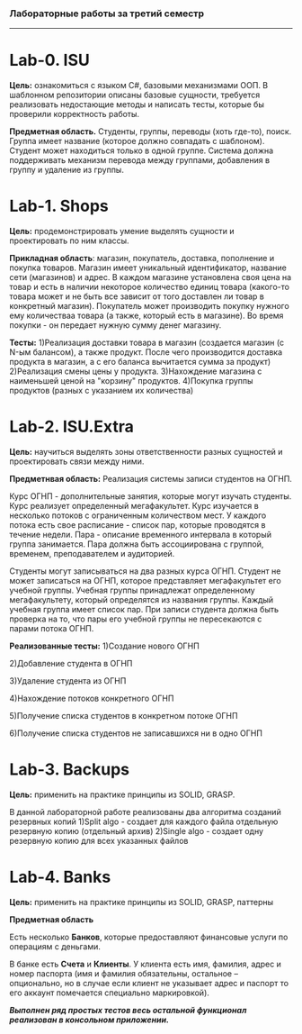 ### Лабораторные работы за третий семестр
___
# Lab-0. ISU

**Цель:** ознакомиться с языком C#, базовыми механизмами ООП. В шаблонном репозитории описаны базовые сущности, требуется реализовать недостающие методы и написать тесты, которые бы проверили корректность работы.

**Предметная область.** Студенты, группы, переводы (хоть где-то), поиск. Группа имеет название (которое должно совпадать с шаблоном). Студент может находиться только в одной группе. Система должна поддерживать механизм перевода между группами, добавления в группу и удаление из группы.

# Lab-1. Shops

**Цель:** продемонстрировать умение выделять сущности и проектировать по ним классы.

**Прикладная область**: магазин, покупатель, доставка, пополнение и покупка товаров. Магазин имеет уникальный идентификатор, название сети (магазинов) и адрес. 
В каждом магазине установлена своя цена на товар и есть в наличии некоторое количество единиц товара (какого-то товара может и не быть все зависит от того доставлен ли товар в конкретный магазин).
Покупатель может производить покупку нужного ему количестваа товара (а также, который есть в магазине). Во время покупки - он передает нужную сумму денег магазину.

**Тесты:**
1)Реализация доставки товара в магазин (создается магазин (с N-ым балансом), а также продукт. После чего производится доставка продукта в магазин, а с его баланса вычитается сумма за продукт) 
2)Реализация смены цены у продукта.
3)Нахождение магазина с наименьшей ценой на "корзину" продуктов.
4)Покупка группы продуктов (разных с указанием их количества)

# Lab-2. ISU.Extra
**Цель:** научиться выделять зоны ответственности разных сущностей и проектировать связи между ними.

**Предметнвая область:** Реализация системы записи студентов на ОГНП.

Курс ОГНП - дополнительные занятия, которые могут изучать студенты. Курс реализует определенный мегафакультет. Курс изучается в несколько потоков с ограниченным количеством мест. У каждого потока есть свое расписание - список пар, которые проводятся в течение недели. Пара - описание временного интервала в который группа занимается. Пара должна быть ассоциирована с группой, временем, преподавателем и аудиторией.

Студенты могут записываться на два разных курса ОГНП. Студент не может записаться на ОГНП, которое представляет мегафакультет его учебной группы. Учебная группы принадлежат определенному мегафакультету, который определятся из названия группы. Каждый учебная группа имеет список пар. При записи студента должна быть проверка на то, что пары его учебной группы не пересекаются с парами потока ОГНП.

**Реализованные тесты:**
1)Создание нового ОГНП

2)Добавление студента в ОГНП

3)Удаление студента из ОГНП

4)Нахождение потоков конкретного ОГНП

5)Получение списка студентов в конкретном потоке ОГНП

6)Получение списка студентов не записавшихся ни в одно ОГНП

# Lab-3. Backups

**Цель:** применить на практике принципы из SOLID, GRASP.

В данной лабораторной работе реализованы два алгоритма созданий резервных копий 
1)Split algo - создает для каждого файла отдельную резервную копию (отдельный архив)
2)Single algo - создает одну резервную копию для всех указанных файлов

# Lab-4. Banks

**Цель:** применить на практике принципы из SOLID, GRASP, паттерны

**Предметная область**

Есть несколько **Банков**, которые предоставляют финансовые услуги по операциям с деньгами.

В банке есть **Счета** и **Клиенты**. У клиента есть имя, фамилия, адрес и номер паспорта (имя и фамилия обязательны, остальное – опционально, но в случае если клиент не указывает адрес и паспорт то его аккаунт помечается специально маркировкой).

***Выполнен ряд простых тестов весь остальной функционал реализован в консольном приложении.***

